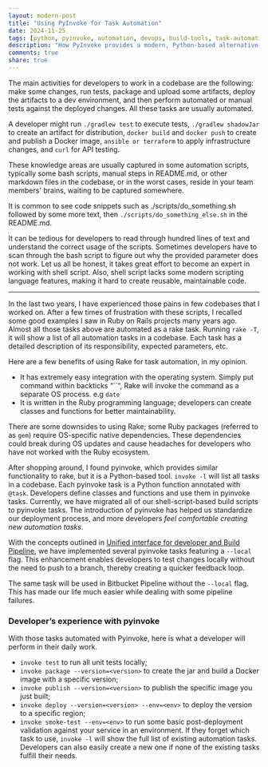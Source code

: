 ```yaml
---
layout: modern-post
title: "Using PyInvoke for Task Automation"
date: 2024-11-25
tags: [python, pyinvoke, automation, devops, build-tools, task-automation]
description: "How PyInvoke provides a modern, Python-based alternative to shell scripts for task automation, improving developer experience and maintainability."
comments: true
share: true
---
```

The main activities for developers to work in a codebase are the following: make some changes, run tests, package and upload some artifacts, deploy the artifacts to a dev environment, and then perform automated or manual tests against the deployed changes. All these tasks are usually automated.

A developer might run `./gradlew test` to execute tests, `./gradlew shadowJar` to create an artifact for distribution, `docker build` and `docker push` to create and publish a Docker image,
`ansible or terraform` to apply infrastructure changes, and `curl` for API testing.

These knowledge areas are usually captured in some automation scripts, typically some bash scripts, manual steps in README.md,
or other markdown files in the codebase, or in the worst cases, reside in your team members' brains, waiting to be captured somewhere.

It is common to see code snippets such as  ./scripts/do_something.sh followed by some more text,
then `./scripts/do_something_else.sh` in  the README.md.

It can be tedious for developers to read through hundred lines of text and understand the correct usage of the scripts.
Sometimes developers have to scan through the bash script to figure out why the provided parameter does not work.
Let us all be honest, it takes great effort to become an expert in working with shell script.
Also, shell script lacks some modern scripting language features, making it hard to create reusable, maintainable code.

---

In the last two years, I have experienced those pains in few codebases that I worked on.
After a few times of frustration with these scripts, I recalled some good examples I saw in Ruby on Rails projects many years ago.
Almost all those tasks above are automated as a rake task. Running `rake -T`, it will show a list of all automation tasks in a codebase.
Each task has a detailed description of its responsibility, expected parameters, etc.

Here are a few benefits of using Rake for task automation, in my opinion.

- It has extremely easy integration with the operating system. Simply put command within backticks “``“, Rake will invoke the command as a separate OS process. e.g `date`
- It is written in the Ruby programming language; developers can create classes and functions for better maintainability.

There are some downsides to using Rake; some Ruby packages (referred to as `gem`) require OS-specific native dependencies.
These dependencies could break during OS updates and cause headaches for developers who have not worked with the Ruby ecosystem.



After shopping around, I found pyinvoke, which provides similar functionality to rake, but it is a Python-based tool.
`invoke -l` will list all tasks in a codebase. Each pyinvoke task is a Python function annotated with `@task`.
Developers define classes and functions and use them in pyinvoke tasks.
Currently, we have migrated all of our shell-script-based build scripts to pyinvoke tasks.
The introduction of pyinvoke has helped us standardize our deployment process, and more developers *feel comfortable creating new automation tasks*.

With the concepts outlined in [Unified interface for developer and Build Pipeline](https://nicholas.ren/2024/10/19/unified-interface-for-developer-and-build-pipeline.html),
we have implemented several pyinvoke tasks featuring a `--local` flag. This enhancement enables developers to test changes locally without the need to push to a branch, thereby creating a quicker feedback loop.

The same task will be used in Bitbucket Pipeline without the `--local` flag.
This has made our life much easier while dealing with some pipeline failures.

### Developer’s experience with pyinvoke
With those tasks automated with Pyinvoke, here is what a developer will perform in their daily work.

- `invoke test` to run all unit tests locally;
- `invoke package --version=<version>` to create the jar and build a Docker image with a specific version;
- `invoke publish --version=<version>` to publish the specific image you just built;
- `invoke deploy --version=<version> --env=<env>` to deploy the version to a specific region;
- `invoke smoke-test --env=<env>` to run some basic post-deployment validation against your service in an environment.
If they forget which task to use, `invoke -l` will show the full list of existing automation tasks.
Developers can also easily create a new one if none of the existing tasks fulfill their needs.
